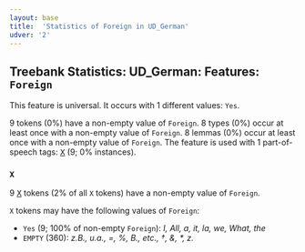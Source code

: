 ```yaml
---
layout: base
title:  'Statistics of Foreign in UD_German'
udver: '2'
---
```


## Treebank Statistics: UD_German: Features: `Foreign`

This feature is universal.
It occurs with 1 different values: `Yes`.

9 tokens (0%) have a non-empty value of `Foreign`.
8 types (0%) occur at least once with a non-empty value of `Foreign`.
8 lemmas (0%) occur at least once with a non-empty value of `Foreign`.
The feature is used with 1 part-of-speech tags: <tt><a href="de-pos-X.html">X</a></tt> (9; 0% instances).

### `X`

9 <tt><a href="de-pos-X.html">X</a></tt> tokens (2% of all `X` tokens) have a non-empty value of `Foreign`.

`X` tokens may have the following values of `Foreign`:

* `Yes` (9; 100% of non-empty `Foreign`): <em>I, All, a, it, la, we, What, the</em>
* `EMPTY` (360): <em>z.B., u.a., =, %, B., etc., †, &amp;, *, z.</em>

